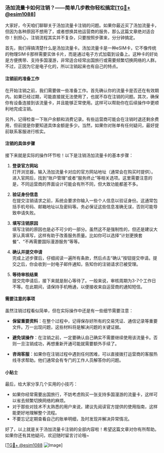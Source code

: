 ### 汤加流量卡如何注销？——简单几步教你轻松搞定[[TG💪+ @esim1088](https://t.me/s/esim1088)]

大家好，今天咱们聊聊关于汤加流量卡注销的问题。如果你最近买了汤加流量卡，但因为各种原因不想用了，或者想换其他运营商的服务，那么这篇文章绝对适合你！别担心，注销流程其实并不复杂，只要按照步骤来，分分钟搞定。

首先，我们得搞清楚什么是汤加流量卡。汤加流量卡是一种eSIM卡，它不像传统的物理SIM卡那样需要实体卡片，而是通过电子方式加载到设备上。这种卡的好处是方便携带、支持多国漫游，非常适合经常出国旅行或需要频繁切换网络的人群。不过，正因为它是电子化的，所以注销起来也有自己的特点。

#### 注销前的准备工作

在开始注销之前，我们需要做一些准备工作。首先确认你的流量卡是否还在有效期内。如果已经过期，可能直接就无法使用了，也就不存在注销的问题。其次，确保你有设备连接到该流量卡，并且能够正常使用。这样可以帮助你在后续操作中更顺利地完成注销。

另外，记得检查一下账户余额和消费记录。有些运营商可能会在注销时退还剩余费用，但前提是你要知道具体金额是多少。当然，如果你对账单有任何疑问，最好提前联系客服进行核实。

#### 注销的具体步骤

接下来就是实际的操作环节啦！以下是注销汤加流量卡的基本步骤：

1. **登录官方网站**  
   打开浏览器，输入汤加流量卡对应的官方网站地址（通常会在购买时提供）。进入官网后，找到“账户管理”或者“服务终止”等相关选项。这里需要注意的是，不同运营商的界面设计可能会有所不同，但大致功能都差不多。

2. **验证身份信息**  
   在提交注销请求之前，系统会要求你输入一些个人信息以验证身份。这通常包括手机号码、邮箱地址以及密码等。务必保证这些信息准确无误，否则可能导致申请失败。

3. **填写注销原因**  
   填写注销的原因也是必不可少的一部分。虽然这不是强制性的，但还是建议大家认真填写，这样有助于改善服务质量。比如你可以选择“计划更换套餐”、“不再需要国际漫游服务”等等。

4. **确认并提交申请**  
   完成上述步骤后，仔细阅读一遍所有条款，然后点击“确认”按钮提交申请。提交之后，你会收到一封电子邮件通知，告知你的注销请求已被受理。

5. **等待审核结果**  
   提交完申请后，接下来就是耐心等待了。一般来说，审核周期为3-7个工作日不等。在此期间，请保持手机畅通，以便接收来自运营商的通知短信。

#### 需要注意的事项

虽然注销过程看似简单，但在实际操作中还是有一些细节需要注意：

- **保留重要资料**：在整个过程中，记得保存好所有的交易凭证、通信记录等重要文件。万一出现问题，这些材料将是解决问题的关键证据。
  
- **避免误操作**：在注销之前，一定要确认自己确实不需要继续使用该流量卡。否则一旦注销成功，再想重新开通可能就需要额外手续了。

- **咨询客服**：如果你在注销过程中遇到任何困难，可以直接拨打运营商的客服热线寻求帮助。他们通常会有专门的工作人员解答你的问题。

#### 小贴士

最后，给大家分享几个实用的小技巧：

- 如果你经常需要出国旅行，不妨考虑购买一张支持多国漫游的流量卡，这样可以省去频繁切换网络的麻烦。
- 对于那些对技术不太熟悉的用户来说，建议先阅读官方提供的使用指南，这样能更好地理解整个流程。
- 不要忘记定期查看自己的账单明细，及时发现并解决异常情况。

好了，以上就是关于汤加流量卡注销的全部内容啦！希望这篇文章对你有所帮助。如果你还有其他疑问，欢迎随时留言讨论哦~

[[TG💪+ @esim1088](https://t.me/s/esim1088) ![Image](https://i.postimg.cc/4NQfJmqS/Snipaste-2025-05-13-00-14-12.png)]